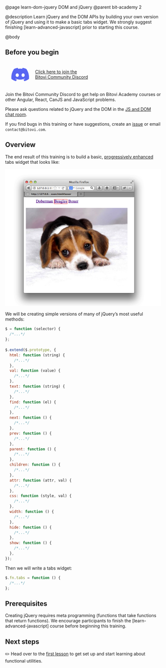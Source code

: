 @page learn-dom-jquery DOM and jQuery
@parent bit-academy 2

@description Learn jQuery and the DOM APIs by building your own version of jQuery and
using it to make a basic tabs widget. We strongly suggest finishing [learn-advanced-javascript] prior to starting this course.

@body

## Before you begin

<a href="https://discord.gg/J7ejFsZnJ4" style="display:flex;align-items:center">
  <img 
    alt="" 
    src="./static/img/discord.png"
    style="float:left; margin:20px" 
    width="57"
  /> 
  <span style="display: inline-block;">
    Click here to join the
    <br/>
    Bitovi Community Discord
  </span>
</a>

Join the Bitovi Community Discord to get help on Bitovi Academy courses or other
Angular, React, CanJS and JavaScript problems.

Please ask questions related to jQuery and the DOM in the [JS and DOM chat room](https://discord.gg/qxqgyGquk7).

If you find bugs in this training or have suggestions, create an [issue](https://github.com/bitovi/academy/issues) or email `contact@bitovi.com`.

## Overview

The end result of this training is to build a basic, [progressively enhanced](https://en.wikipedia.org/wiki/Progressive_enhancement) tabs widget that looks like:

<img src="./static/img/dog-tabs.png"/>

We will be creating simple versions of many of jQuery’s most useful methods:

```js
$ = function (selector) {
  /*...*/
};

$.extend($.prototype, {
  html: function (string) {
    /*...*/
  },
  val: function (value) {
    /*...*/
  },
  text: function (string) {
    /*...*/
  },
  find: function (el) {
    /*...*/
  },
  next: function () {
    /*...*/
  },
  prev: function () {
    /*...*/
  },
  parent: function () {
    /*...*/
  },
  children: function () {
    /*...*/
  },
  attr: function (attr, val) {
    /*...*/
  },
  css: function (style, val) {
    /*...*/
  },
  width: function () {
    /*...*/
  },
  hide: function () {
    /*...*/
  },
  show: function () {
    /*...*/
  },
});
```

Then we will write a tabs widget:

```js
$.fn.tabs = function () {
  /*...*/
};
```

## Prerequisites

Creating jQuery requires meta programming
(functions that take functions that return functions). We encourage participants to
finish the [learn-advanced-javascript] course before beginning this training.

## Next steps

✏️ Head over to the [first lesson](learn-dom-jquery/functional-utilities.html) to get set up and start learning about functional utilities.
